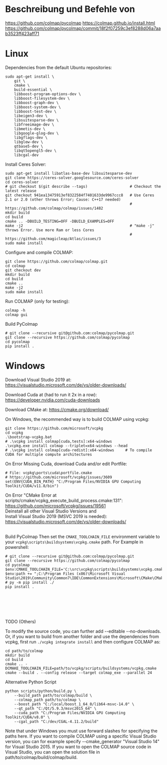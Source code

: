 # Beschreibung und Befehle von

https://github.com/colmap/pycolmap
https://colmap.github.io/install.html
https://github.com/colmap/pycolmap/commit/18f2f07259c3ef8288d06a7aab3523ff423aff71

# Linux

Dependencies from the default Ubuntu repositories:
```
sudo apt-get install \
    git \
    cmake \
    build-essential \
    libboost-program-options-dev \
    libboost-filesystem-dev \
    libboost-graph-dev \
    libboost-system-dev \
    libboost-test-dev \
    libeigen3-dev \
    libsuitesparse-dev \
    libfreeimage-dev \
    libmetis-dev \
    libgoogle-glog-dev \
    libgflags-dev \
    libglew-dev \
    qtbase5-dev \
    libqt5opengl5-dev \
    libcgal-dev
```

Install Ceres Solver:
```
sudo apt-get install libatlas-base-dev libsuitesparse-dev
git clone https://ceres-solver.googlesource.com/ceres-solver
cd ceres-solver
# git checkout $(git describe --tags)                   # Checkout the latest release
git checkout 941ea13475913ef8322584f7401633de9967ccc8   # Use Ceres 2.1 or 2.0 (other throws Error; Cause: C++17 needed)
                                                        # https://github.com/colmap/colmap/issues/1482
mkdir build
cd build
cmake .. -DBUILD_TESTING=OFF -DBUILD_EXAMPLES=OFF
make -j2                                                # "make -j" throws Error. Use more Ram or less Cores
                                                        # https://github.com/magicleap/Atlas/issues/3
sudo make install
```

Configure and compile COLMAP:
```
git clone https://github.com/colmap/colmap.git
cd colmap
git checkout dev
mkdir build
cd build
cmake ..
make -j2
sudo make install
```

Run COLMAP (only for testing):
```
colmap -h
colmap gui
```

Build PyColmap
```
# git clone --recursive git@github.com:colmap/pycolmap.git
git clone --recursive https://github.com/colmap/pycolmap
cd pycolmap
pip install .
```

# Windows

Download Visual Studio 2019 at:
https://visualstudio.microsoft.com/de/vs/older-downloads/

Download Cuda at (had to run it 2x in a row):
https://developer.nvidia.com/cuda-downloads

Download CMake at:
https://cmake.org/download/

On Windows, the recommended way is to build COLMAP using vcpkg:
```
git clone https://github.com/microsoft/vcpkg
cd vcpkg
.\bootstrap-vcpkg.bat
# .\vcpkg install colmap[cuda,tests]:x64-windows
.\vcpkg.exe install colmap --triplet=x64-windows --head
# .\vcpkg install colmap[cuda-redist]:x64-windows     # To compile CUDA for multiple compute architectures
```

On Error Missing Cuda, download Cuda and/or edit Portfile:
```
# File: vcpkg\ports\cuda\portfile.cmake
# https://github.com/microsoft/vcpkg/issues/3609
set(ENV{CUDA_BIN_PATH} "C:/Program Files/NVIDIA GPU Computing Toolkit/CUDA/v11.8/bin")
```
On Error "CMake Error at scripts/cmake/vcpkg_execute_build_process.cmake:131":<br>
https://github.com/microsoft/vcpkg/issues/19561<br>
Deinstall all other Visual Studio Versions and<br>
Install Visual Studio 2019 (MSVC 2019 is needed): https://visualstudio.microsoft.com/de/vs/older-downloads/
<br><br>

Build PyColmap
Then set the `CMAKE_TOOLCHAIN_FILE` environment variable to your `vcpkg\scripts\buildsystems\vcpkg.cmake` path. For Example in powershell:
```
# git clone --recursive git@github.com:colmap/pycolmap.git
git clone --recursive https://github.com/colmap/pycolmap
cd pycolmap
$env:CMAKE_TOOLCHAIN_FILE='C:\src\vcpkg\scripts\buildsystems\vcpkg.cmake'
$env:path += ";C:\Program Files (x86)\Microsoft Visual Studio\2019\Community\Common7\IDE\CommonExtensions\Microsoft\CMake\CMake\bin"
# py -m pip install ./
pip install .
```

<br><br><br><br>

TODO (Others)

To modify the source code, you can further add --editable --no-downloads. Or, if you want to build from another folder and use the dependencies from vcpkg, first run ```./vcpkg integrate install``` and then configure COLMAP as:
```
cd path/to/colmap
mkdir build
cd build
cmake .. -DCMAKE_TOOLCHAIN_FILE=path/to/vcpkg/scripts/buildsystems/vcpkg.cmake
cmake --build . --config release --target colmap_exe --parallel 24
```


Alternative Python Script

```
python scripts/python/build.py \
    --build_path path/to/colmap/build \
    --colmap_path path/to/colmap \
    --boost_path "C:/local/boost_1_64_0/lib64-msvc-14.0" \
    --qt_path "C:/Qt/5.9.3/msvc2015_64" \
    --cuda_path "C:/Program Files/NVIDIA GPU Computing Toolkit/CUDA/v8.0" \
    --cgal_path "C:/dev/CGAL-4.11.2/build"
```

Note that under Windows you must use forward slashes for specifying the paths here. If you want to compile COLMAP using a specific Visual Studio version, you can for example specify --cmake_generator "Visual Studio 14" for Visual Studio 2015. If you want to open the COLMAP source code in Visual Studio, you can open the solution file in path/to/colmap/build/colmap/build.
